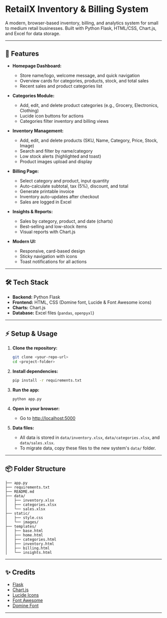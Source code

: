 # RetailX Inventory & Billing System

A modern, browser-based inventory, billing, and analytics system for small to medium retail businesses. Built with Python Flask, HTML/CSS, Chart.js, and Excel for data storage.

---

## 🚀 Features

- **Homepage Dashboard:**
  - Store name/logo, welcome message, and quick navigation
  - Overview cards for categories, products, stock, and total sales
  - Recent sales and product categories list

- **Categories Module:**
  - Add, edit, and delete product categories (e.g., Grocery, Electronics, Clothing)
  - Lucide icon buttons for actions
  - Categories filter inventory and billing views

- **Inventory Management:**
  - Add, edit, and delete products (SKU, Name, Category, Price, Stock, Image)
  - Search and filter by name/category
  - Low stock alerts (highlighted and toast)
  - Product images upload and display

- **Billing Page:**
  - Select category and product, input quantity
  - Auto-calculate subtotal, tax (5%), discount, and total
  - Generate printable invoice
  - Inventory auto-updates after checkout
  - Sales are logged in Excel

- **Insights & Reports:**
  - Sales by category, product, and date (charts)
  - Best-selling and low-stock items
  - Visual reports with Chart.js

- **Modern UI:**
  - Responsive, card-based design
  - Sticky navigation with icons
  - Toast notifications for all actions

---

## 🛠️ Tech Stack
- **Backend:** Python Flask
- **Frontend:** HTML, CSS (Domine font, Lucide & Font Awesome icons)
- **Charts:** Chart.js
- **Database:** Excel files (`pandas`, `openpyxl`)

---

## ⚡ Setup & Usage

1. **Clone the repository:**
   ```bash
   git clone <your-repo-url>
   cd <project-folder>
   ```
2. **Install dependencies:**
   ```bash
   pip install -r requirements.txt
   ```
3. **Run the app:**
   ```bash
   python app.py
   ```
4. **Open in your browser:**
   - Go to [http://localhost:5000](http://localhost:5000)

5. **Data files:**
   - All data is stored in `data/inventory.xlsx`, `data/categories.xlsx`, and `data/sales.xlsx`.
   - To migrate data, copy these files to the new system's `data/` folder.

---

## 📦 Folder Structure
```
├── app.py
├── requirements.txt
├── README.md
├── data/
│   ├── inventory.xlsx
│   ├── categories.xlsx
│   └── sales.xlsx
├── static/
│   ├── style.css
│   └── images/
├── templates/
│   ├── base.html
│   ├── home.html
│   ├── categories.html
│   ├── inventory.html
│   ├── billing.html
│   └── insights.html
```

---

## ✨ Credits
- [Flask](https://flask.palletsprojects.com/)
- [Chart.js](https://www.chartjs.org/)
- [Lucide Icons](https://lucide.dev/)
- [Font Awesome](https://fontawesome.com/)
- [Domine Font](https://fonts.google.com/specimen/Domine)

---

